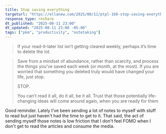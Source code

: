 ```yaml
---
title: Stop saving everything
targeturl: "https://ellanew.com/2025/08/11/ptpl-168-stop-saving-everything-start-reflecting"
response_type: reshare
dt_published: "2025-08-11 23:00"
dt_updated: "2025-08-11 23:00 -05:00"
tags: ["pkm", "productivity", "notetaking"]
---
```


> If your read-it-later list isn’t getting cleared weekly, perhaps it’s time to delete the lot.

> Save from a mindset of abundance, rather than scarcity, and process the things you’ve saved each week (or month, at the most). If you are worried that something you deleted truly would have changed your life, just stop.
>
> STOP.
> 
> You can’t read it all, do it all, be it all. Trust that those potentially life-changing ideas will come around again, when you are ready for them

Good reminder. Lately I've been sending a lot of notes to myself with stuff to read but just haven't had the time to get to it. That said, the act of sending myself those notes is low friction that I don't feel FOMO when I don't get to read the articles and consume the media.
